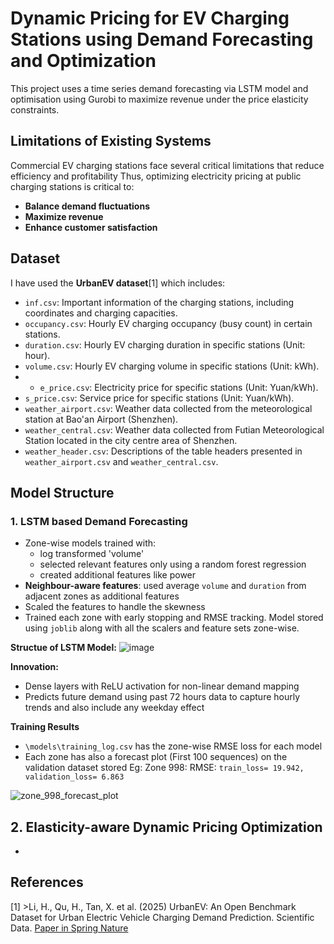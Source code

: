 # Dynamic Pricing for EV Charging Stations using Demand Forecasting and Optimization

This project uses a time series demand forecasting via LSTM model and optimisation using Gurobi to maximize revenue under the price elasticity constraints.

## Limitations of Existing Systems
Commercial EV charging stations face several critical limitations that reduce efficiency and profitability
Thus, optimizing electricity pricing at public charging stations is critical to:
- **Balance demand fluctuations**
- **Maximize revenue**
- **Enhance customer satisfaction**

## Dataset
I have used the **UrbanEV dataset**[1] which includes:
- `inf.csv`: Important information of the charging stations, including coordinates and charging capacities.
- `occupancy.csv`: Hourly EV charging occupancy (busy count) in certain stations.
- `duration.csv`: Hourly EV charging duration in specific stations (Unit: hour).
- `volume.csv`: Hourly EV charging volume in specific stations (Unit: kWh).
- * `e_price.csv`: Electricity price for specific stations (Unit: Yuan/kWh).
- `s_price.csv`: Service price for specific stations (Unit: Yuan/kWh).
- `weather_airport.csv`: Weather data collected from the meteorological station at Bao'an Airport (Shenzhen).
- `weather_central.csv`: Weather data collected from Futian Meteorological Station located in the city centre area of Shenzhen.
- `weather_header.csv`: Descriptions of the table headers presented in `weather_airport.csv` and `weather_central.csv`.

## Model Structure
### 1. LSTM based Demand Forecasting
- Zone-wise models trained with:
  - log transformed 'volume'
  - selected relevant features only using a random forest regression
  - created additional features like power
- **Neighbour-aware features**: used average `volume` and `duration` from adjacent zones as additional features
- Scaled the features to handle the skewness
- Trained each zone with early stopping and RMSE tracking. Model stored using `joblib` along with all the scalers and feature sets zone-wise.

**Structue of LSTM Model:**
![image](https://github.com/user-attachments/assets/3b05e2ac-6af9-4540-80c4-23374f0914c6)

**Innovation:**
- Dense layers with ReLU activation for non-linear demand mapping
- Predicts future demand using past 72 hours data to capture hourly trends and also include any weekday effect

**Training Results**
- `\models\training_log.csv` has the zone-wise RMSE loss for each model
- Each zone has also a forecast plot (First 100 sequences) on the validation dataset stored
Eg: Zone 998:
RMSE: `train_loss= 19.942, validation_loss= 6.863`

![zone_998_forecast_plot](https://github.com/user-attachments/assets/c0dc0835-40e4-4a2c-b978-51640678ecdc)

## 2. Elasticity-aware Dynamic Pricing Optimization
- 

## References
[1] >Li, H., Qu, H., Tan, X. et al. (2025) UrbanEV: An Open Benchmark Dataset for Urban Electric Vehicle Charging Demand Prediction. Scientific Data. [Paper in Spring Nature](https://doi.org/10.1038/s41597-025-04874-4)
